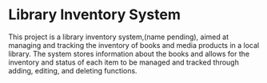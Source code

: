 # Library Inventory System
This project is a library inventory system,(name pending), aimed at managing and tracking the inventory of books and media products in a local library. The system stores information about the books and allows for the inventory and status of each item to be managed and tracked through adding, editing, and deleting functions.